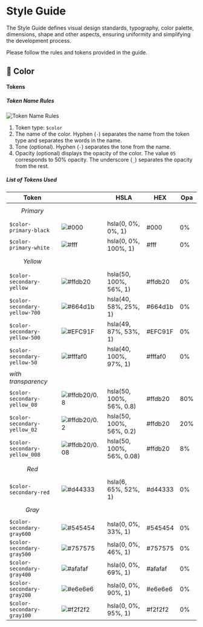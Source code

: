 # Style Guide
The Style Guide defines visual design standards, typography, color palette, dimensions, shape and other aspects, ensuring uniformity and simplifying the development process.

Please follow the rules and tokens provided in the guide.


## 🎨 Color

#### Tokens

##### Token Name Rules
![Token Name Rules](https://github.com/rolling-scopes/site/assets/124388500/a50b0a39-ba85-461d-8224-b198826b341f)

1. Token type: `$color`
2. The name of the color. Hyphen (`-`) separates the name from the token type and separates the words in the name.
3. Tone (optional). Hyphen (`-`) separates the tone from the name.
4. Opacity (optional) displays the opacity of the color. The value `05` corresponds to 50% opacity. The underscore (`_`) separates the opacity from the rest.

##### List of Tokens Used
| Token |   | HSLA | HEX | Opa |
| ----------- | ----------- | ----------- | ----------- | ----------- |
| $$Primary$$ |  |  |  |  |
|   `$color-primary-black`        | ![#000](https://github.com/rolling-scopes/site/assets/124388500/42e2ccc4-cc77-4549-a043-2cb588c5f5fe)     | hsla(0, 0%, 0%, 1) |   #000   | 0% |
|   `$color-primary-white`        | ![#fff](https://github.com/rolling-scopes/site/assets/124388500/a42d5713-c3a0-442d-aa81-298c6ddad0ab)     | hsla(0, 0%, 100%, 1) |   #fff   | 0% |
| $$Yellow$$ |   |  |  |  |
|   `$color-secondary-yellow`     | ![#ffdb20](https://github.com/rolling-scopes/site/assets/124388500/fc22376d-b5fa-4d71-a102-6851cfe38985)  | hsla(50, 100%, 56%, 1) |   #ffdb20   | 0% |
|   `$color-secondary-yellow-700` | ![#664d1b](https://github.com/rolling-scopes/site/assets/124388500/9b0e3088-d2d2-44fa-9297-5393bff6ceb0)  | hsla(40, 58%, 25%, 1) |   #664d1b   | 0% |
|   `$color-secondary-yellow-500` | ![#EFC91F](https://github.com/rolling-scopes/site/assets/124388500/9425b03d-a324-4f51-b991-5718a84d12dc)  | hsla(49, 87%, 53%, 1) |   #EFC91F   | 0% |
|   `$color-secondary-yellow-50`  | ![#fffaf0](https://github.com/rolling-scopes/site/assets/124388500/a7980450-bbe6-47c8-995f-b636512d47d0)  | hsla(40, 100%, 97%, 1) |   #fffaf0   | 0% |
| *with transparency* |   |  |  |  |
|   `$color-secondary-yellow_08`   | ![#ffdb20/0.8](https://github.com/rolling-scopes/site/assets/124388500/b4437a0c-9852-4720-824c-78eba9313286)  | hsla(50, 100%, 56%, 0.8) |   #ffdb20   | 80% |
|   `$color-secondary-yellow_02`   | ![#ffdb20/0.2](https://github.com/rolling-scopes/site/assets/124388500/4373dbc4-752a-49ee-b3e0-7d515dd7e659)  | hsla(50, 100%, 56%, 0.2) |   #ffdb20   | 20% |
|   `$color-secondary-yellow_008`  | ![#ffdb20/0.08](https://github.com/rolling-scopes/site/assets/124388500/82256db2-bae0-4c9c-8b51-1ea0a678335e)  | hsla(50, 100%, 56%, 0.08) |   #ffdb20   | 8% |
| $$Red$$ |  |  |  |  |
|   `$color-secondary-red`        | ![#d44333](https://github.com/rolling-scopes/site/assets/124388500/c7217997-b89e-4b3c-a735-ed16ee4c54cf)  | hsla(6, 65%, 52%, 1) |   #d44333   | 0% |
| $$Gray$$ |  |  |  |  |
|   `$color-secondary-gray600`    | ![#545454](https://github.com/rolling-scopes/site/assets/124388500/4257488c-768d-40e6-9d23-8217c115d7fb)  | hsla(0, 0%, 33%, 1) |   #545454   | 0% |
|   `$color-secondary-gray500`    | ![#757575](https://github.com/rolling-scopes/site/assets/124388500/841fd2e4-6299-46a0-b4b6-3bbaff0807a0)  | hsla(0, 0%, 46%, 1) |   #757575   | 0% |
|   `$color-secondary-gray400`    | ![#afafaf](https://github.com/rolling-scopes/site/assets/124388500/cb8e635b-02f9-4f55-b18a-ea91fdbf3d1a)  | hsla(0, 0%, 69%, 1) |   #afafaf   | 0% |
|   `$color-secondary-gray200`    | ![#e6e6e6](https://github.com/rolling-scopes/site/assets/124388500/04d8a0cb-c697-423a-b0a1-1f8e4d944790)  | hsla(0, 0%, 90%, 1) |   #e6e6e6   | 0% |
|   `$color-secondary-gray100`    | ![#f2f2f2](https://github.com/rolling-scopes/site/assets/124388500/14be87e8-0015-44e2-9542-a2dcd4a47269)  | hsla(0, 0%, 95%, 1) |   #f2f2f2   | 0% |
